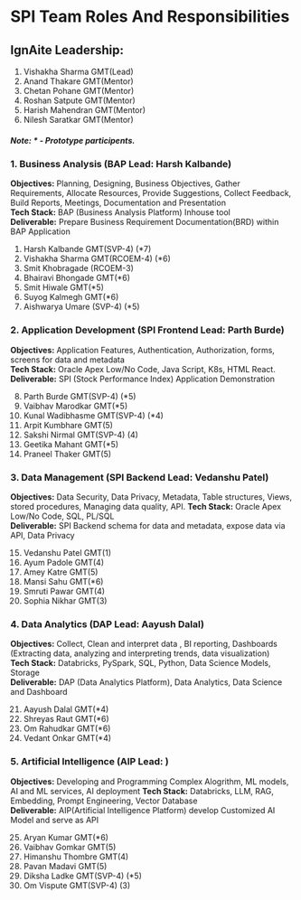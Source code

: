 # SPI Team Roles And Responsibilities
## IgnAite Leadership: 
1. Vishakha Sharma GMT(Lead)
2. Anand Thakare GMT(Mentor)
3. Chetan Pohane GMT(Mentor)
4. Roshan Satpute GMT(Mentor)
5. Harish Mahendran GMT(Mentor)
6. Nilesh Saratkar GMT(Mentor)

##### Note: * - Prototype participents.

### 1. Business Analysis (BAP Lead: Harsh Kalbande)
**Objectives:** Planning, Designing, Business Objectives, Gather Requirements, Allocate Resources, Provide Suggestions, Collect Feedback, Build Reports, Meetings, Documentation and Presentation <br>
**Tech Stack:** BAP (Business Analysis Platform) Inhouse tool <br>
**Deliverable:** Prepare Business Requirement Documentation(BRD) within BAP Application<br>

1. Harsh Kalbande GMT(SVP-4) (*7)
2. Vishakha Sharma GMT(RCOEM-4) (*6)
3. Smit Khobragade (RCOEM-3)
4. Bhairavi Bhongade GMT(*6)
5. Smit Hiwale GMT(*5)
6. Suyog Kalmegh GMT(*6)
7. Aishwarya Umare (SVP-4) (*5)

### 2. Application Development (SPI Frontend Lead: Parth Burde)
**Objectives:** Application Features, Authentication, Authorization, forms, screens for data and metadata<br>
**Tech Stack:** Oracle Apex Low/No Code, Java Script, K8s, HTML React.<br>
**Deliverable:** SPI (Stock Performance Index) Application Demonstration<br>

8. Parth Burde GMT(SVP-4) (*5)
9. Vaibhav Marodkar GMT(*5)
10. Kunal Wadibhasme GMT(SVP-4) (*4)
11. Arpit Kumbhare GMT(5)
12. Sakshi Nirmal GMT(SVP-4) (4)
13. Geetika Mahant GMT(*5)
14. Praneel Thaker GMT(5)

### 3. Data Management (SPI Backend Lead: Vedanshu Patel)
**Objectives:** Data Security, Data Privacy, Metadata, Table structures, Views, stored procedures, Managing data quality, API.
**Tech Stack:** Oracle Apex Low/No Code, SQL, PL/SQL<br>
**Deliverable:** SPI Backend schema for data and metadata, expose data via API, Data Privacy<br>

15. Vedanshu Patel GMT(1)
16. Ayum Padole GMT(4)
17. Amey Katre GMT(5)
18. Mansi Sahu GMT(*6)
19. Smruti Pawar GMT(4)
20. Sophia Nikhar GMT(3)

### 4. Data Analytics (DAP Lead: Aayush Dalal)
**Objectives:** Collect, Clean and interpret data , BI reporting, Dashboards (Extracting data, analyzing and interpreting trends, data visualization)<br>
**Tech Stack:** Databricks, PySpark, SQL, Python, Data Science Models, Storage<br>
**Deliverable:** DAP (Data Analytics Platform), Data Analytics, Data Science and Dashboard<br>

21. Aayush Dalal GMT(*4)
22. Shreyas Raut GMT(*6)
23. Om Rahudkar GMT(*6)
24. Vedant Onkar GMT(*4)
  
### 5. Artificial Intelligence (AIP Lead: )
**Objectives:** Developing and Programming Complex Alogrithm, ML models, AI and ML services, AI deployment 
**Tech Stack:** Databricks, LLM, RAG, Embedding, Prompt Engineering, Vector Database<br>
**Deliverable:** AIP(Artificial Intelligence Platform) develop Customized AI Model and serve as API<br>

25. Aryan Kumar GMT(*6)
26. Vaibhav Gomkar GMT(5)
27. Himanshu Thombre GMT(4)
28. Pavan Madavi GMT(5)
29. Diksha Ladke GMT(SVP-4) (*5)
30. Om Vispute GMT(SVP-4) (3)
